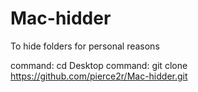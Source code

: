 # Mac-hidder
To hide folders for personal reasons



command: cd Desktop
command: git clone https://github.com/pierce2r/Mac-hidder.git
